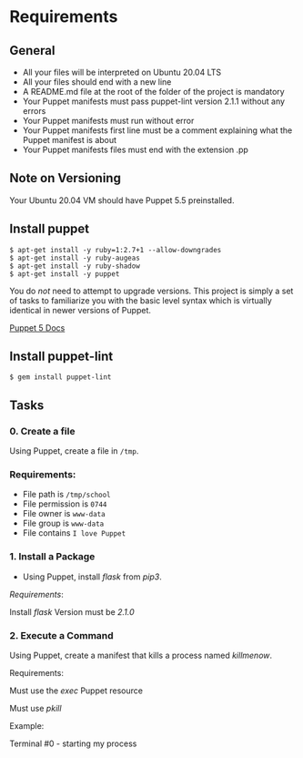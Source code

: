 # Requirements

## General

- All your files will be interpreted on Ubuntu 20.04 LTS
- All your files should end with a new line
- A README.md file at the root of the folder of the project is mandatory
- Your Puppet manifests must pass puppet-lint version 2.1.1 without any errors
- Your Puppet manifests must run without error
- Your Puppet manifests first line must be a comment explaining what the Puppet manifest is about
- Your Puppet manifests files must end with the extension .pp

## Note on Versioning

Your Ubuntu 20.04 VM should have Puppet 5.5 preinstalled.

## Install puppet

```
$ apt-get install -y ruby=1:2.7+1 --allow-downgrades
$ apt-get install -y ruby-augeas
$ apt-get install -y ruby-shadow
$ apt-get install -y puppet
```

You do *not* need to attempt to upgrade versions. This project is simply a set of tasks to familiarize you with the basic level syntax which is virtually identical in newer versions of Puppet.

[Puppet 5 Docs](https://alx-intranet.hbtn.io/rltoken/u-eUjjYAqDDoxYFeyrA3GA)

## Install puppet-lint

`$ gem install puppet-lint`

## Tasks

### 0. Create a file

Using Puppet, create a file in `/tmp`.

### Requirements:

- File path is `/tmp/school`
- File permission is `0744`
- File owner is `www-data`
- File group is `www-data`
- File contains `I love Puppet`

### 1. Install a Package

- Using Puppet, install *flask* from *pip3*.

*Requirements*:

Install *flask*
Version must be *2.1.0*

### 2. Execute a Command

Using Puppet, create a manifest that kills a process named 
*killmenow*.

Requirements:

Must use the *exec* Puppet resource

Must use *pkill*

Example:

Terminal #0 - starting my process
